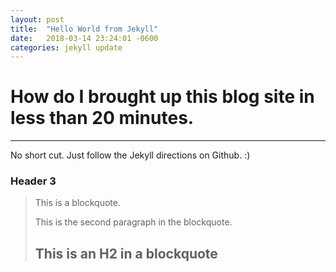 ```yaml
---
layout: post
title:  "Hello World from Jekyll"
date:   2018-03-14 23:24:01 -0600
categories: jekyll update
---
```

How do I brought up this blog site in less than 20 minutes. 
====================

---------------------

No short cut. Just follow the Jekyll directions on Github. :)


### Header 3

> This is a blockquote.
> 
> This is the second paragraph in the blockquote.
>
> ## This is an H2 in a blockquote
